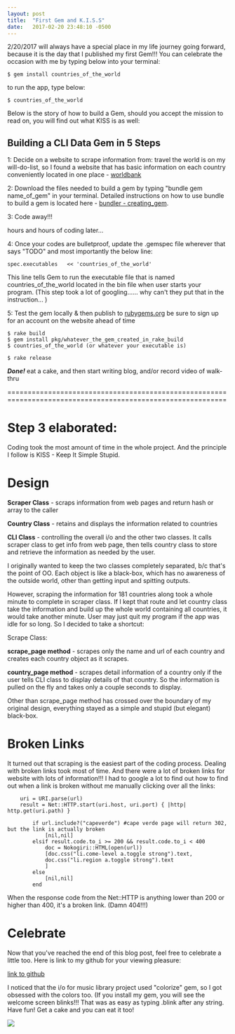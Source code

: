 ```yaml
---
layout: post
title:  "First Gem and K.I.S.S"
date:   2017-02-20 23:48:10 -0500
---
```



2/20/2017 will always have a special place in my life journey going forward, because it is the day that I published my first Gem!!! You can celebrate the occasion with me by typing below into your terminal:

```
$ gem install countries_of_the_world
```

to run the app, type below:

```
$ countries_of_the_world
```

Below is the story of how to build a Gem, should you accept the mission to read on, you will find out what KISS is as well:

## **Building a CLI Data Gem in 5 Steps**

1: Decide on a website to scrape information from:  travel the world is on my will-do-list, so I found a website that has basic information on each country conveniently located in one place - [worldbank](http://www.worldbank.org/en/country)

2: Download the files needed to build a gem by typing "bundle gem name_of_gem" in your terminal. Detailed instructions on how to use bundle to build a gem is located here - [bundler - creating_gem](https://bundler.io/v1.13/guides/creating_gem). 

3: Code away!!! 

hours and hours of coding later...

4: Once your codes are bulletproof, update the .gemspec file wherever that says "TODO" and most importantly the below line:

```
spec.executables   << 'countries_of_the_world'
```
This line tells Gem to run the executable file that is named countries_of_the_world located in the bin file when user starts your program. (This step took a lot of googling...... why can't they put that in the instruction... )

5: Test the gem locally & then publish to [rubygems.org](https://rubygems.org/) be sure to sign up for an account on the website ahead of time

```
$ rake build
$ gem install pkg/whatever_the_gem_created_in_rake_build
$ countries_of_the_world (or whatever your executable is)

$ rake release
```

***Done!*** eat a cake, and then start writing blog, and/or record video of walk-thru

============================================================================================================

# **Step 3 elaborated:**


Coding took the most amount of time in the whole project. And the principle I follow is KISS - Keep It Simple Stupid. 

# Design

**Scraper Class** - scraps information from web pages and return hash or array to the caller

**Country Class** - retains and displays the information related to countries

**CLI Class**  - controlling the overall i/o and the other two classes.  It calls scraper class to get info from web page, then tells country class to store and retrieve the information as needed by the user.

I originally wanted to keep the two classes completely separated, b/c that's the point of OO. Each object is like a black-box, which has no awareness of the outside world, other than getting input and spitting outputs.  

However, scraping the information for 181 countries along took a whole minute to complete in scraper class. If I kept that route and let country class take the information and build up the whole world containing all countries, it would take another minute. User may just quit my program if the app was idle for so long. So I decided to take a shortcut:

Scrape Class:

**scrape_page method** - scrapes only the name and url of each country and creates each country object as it scrapes.

**country_page method** - scrapes detail information of a country only if the user tells CLI class to display details of that country.  So the information is pulled on the fly and takes only a couple seconds to display.

Other than scrape_page method has crossed over the boundary of my original design, everything stayed as a simple and stupid (but elegant) black-box.

# Broken Links
It turned out that scraping is the easiest part of the coding process.  Dealing with broken links took most of time. And there were a lot of broken links for website with lots of information!!!  I had to google a lot to find out how to find out when a link is broken without me manually clicking over all the links:

```
    uri = URI.parse(url)
    result = Net::HTTP.start(uri.host, uri.port) { |http| http.get(uri.path) }

		if url.include?("capeverde") #cape verde page will return 302, but the link is actually broken
			[nil,nil]
		elsif result.code.to_i >= 200 && result.code.to_i < 400
			doc = Nokogiri::HTML(open(url))
			[doc.css("li.come-level a.toggle strong").text,
			doc.css("li.region a.toggle strong").text
			]	
		else
			[nil,nil]
		end
```

When the response code from the Net::HTTP is anything lower than 200 or higher than 400, it's a broken link. (Damn 404!!!)

# Celebrate
Now that you've reached the end of this blog post, feel free to celebrate a little too.  Here is link to my github for your viewing pleasure:

[link to github](https://github.com/hannah11361/countries-of-the-world-cli-app)

I noticed that the i/o for music library project used "colorize" gem, so I got obsessed with the colors too. (If you install my gem, you will see the welcome screen blinks!!! That was as easy as typing .blink after any string. Have fun! Get a cake and you can eat it too!

![](http://i.imgur.com/ClbtwNy.png)



